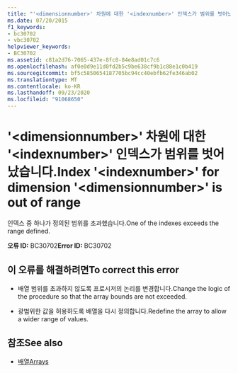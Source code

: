 ```yaml
---
title: "'<dimensionnumber>' 차원에 대한 '<indexnumber>' 인덱스가 범위를 벗어났습니다."
ms.date: 07/20/2015
f1_keywords:
- bc30702
- vbc30702
helpviewer_keywords:
- BC30702
ms.assetid: c81a2d76-7065-437e-8fc8-84e8ad01c7c6
ms.openlocfilehash: af0e0d9e11d0fd2b5c9be638cf9b1c88e1c0b419
ms.sourcegitcommit: bf5c5850654187705bc94cc40ebfb62fe346ab02
ms.translationtype: MT
ms.contentlocale: ko-KR
ms.lasthandoff: 09/23/2020
ms.locfileid: "91068650"
---
```

# <a name="index-indexnumber-for-dimension-dimensionnumber-is-out-of-range"></a><span data-ttu-id="401dd-102">'\<dimensionnumber>' 차원에 대한 '\<indexnumber>' 인덱스가 범위를 벗어났습니다.</span><span class="sxs-lookup"><span data-stu-id="401dd-102">Index '\<indexnumber>' for dimension '\<dimensionnumber>' is out of range</span></span>

<span data-ttu-id="401dd-103">인덱스 중 하나가 정의된 범위를 초과했습니다.</span><span class="sxs-lookup"><span data-stu-id="401dd-103">One of the indexes exceeds the range defined.</span></span>  
  
 <span data-ttu-id="401dd-104">**오류 ID:** BC30702</span><span class="sxs-lookup"><span data-stu-id="401dd-104">**Error ID:** BC30702</span></span>  
  
## <a name="to-correct-this-error"></a><span data-ttu-id="401dd-105">이 오류를 해결하려면</span><span class="sxs-lookup"><span data-stu-id="401dd-105">To correct this error</span></span>  
  
- <span data-ttu-id="401dd-106">배열 범위를 초과하지 않도록 프로시저의 논리를 변경합니다.</span><span class="sxs-lookup"><span data-stu-id="401dd-106">Change the logic of the procedure so that the array bounds are not exceeded.</span></span>  
  
- <span data-ttu-id="401dd-107">광범위한 값을 허용하도록 배열을 다시 정의합니다.</span><span class="sxs-lookup"><span data-stu-id="401dd-107">Redefine the array to allow a wider range of values.</span></span>  
  
## <a name="see-also"></a><span data-ttu-id="401dd-108">참조</span><span class="sxs-lookup"><span data-stu-id="401dd-108">See also</span></span>

- [<span data-ttu-id="401dd-109">배열</span><span class="sxs-lookup"><span data-stu-id="401dd-109">Arrays</span></span>](../programming-guide/language-features/arrays/index.md)
